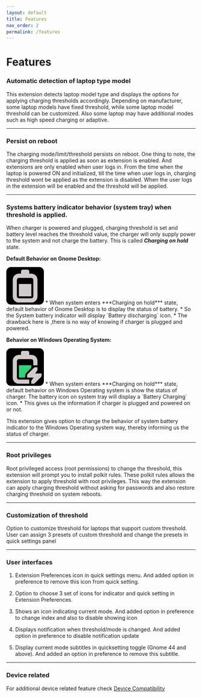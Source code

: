 ```yaml
---
layout: default
title: Features
nav_order: 2
permalink: /features
---
```


# Features

### **Automatic detection of laptop type model**
This extension detects laptop model type and displays the options for applying charging thresholds accordingly. Depending on manufacturer, some laptop models have fixed threshold, while some laptop model threshold can be customized.
Also some laptop may have additional modes such as high speed charging or adaptive.

---
### **Persist on reboot**
The charging mode/limit/threshold persists on reboot. One thing to note, the charging threshold is applied as soon as extension is enabled. And extensions are only enabled when user logs in. From the time when the laptop is powered ON and initialized, till the time when user logs in, charging threshold wont be applied as the extension is disabled. When the user logs in the extension will be enabled and the threshold will be applied.

---
### **Systems battery indicator behavior (system tray) when threshold is applied.**
When charger is powered and plugged, charging threshold is set and battery level reaches the threshold value, the charger will only supply power to the system and not charge the battery. This is called ***Charging on hold*** state.

**Default Behavior on Gnome Desktop:**

<img src="./assets/images/features/battery-level-80-discharging.png" width="100">
* When system enters ***Charging on hold*** state, default behavior of Gnome Desktop is to display the status of battery.
* So the System battery indicator will display `Battery discharging` icon.
* The drawback here is ,there is no way of knowing if charger is plugged and powered.

**Behavior on Windows Operating System:**

<img src="./assets/images/features/battery-level-80-charging.png" width="100">
* When system enters ***Charging on hold*** state, default behavior on Windows Operating system is show the status of charger. The battery icon on system tray will display a `Battery Charging` icon.
* This gives us the information if charger is plugged and powered on or not.

This extension gives option to change the behavior of system battery indicator to the Windows Operating system way, thereby informing us the status of charger.

---
### **Root privileges**
Root privileged access (root permissions) to change the threshold, this extension will prompt you to install polkit rules. These polkit rules allows the extension to apply threshold with root privileges. This way the extension can apply charging threshold without asking for passwords and also restore charging threshold on system reboots.

---
### **Customization of threshold**
Option to customize threshold for laptops that support custom threshold. User can assign 3 presets of custom threshold and change the presets in quick settings panel

---
### **User interfaces**
1. Extension Preferences icon in quick settings menu. And added option in preference to remove this icon from quick setting.

2. Option to choose 3 set of icons for indicator and quick setting in Extension Preferences.

3. Shows an icon indicating current mode. And added option in preference to change index and also to disable showing icon

4. Displays notification when threshold/mode is changed. And added option in preference to disable notification update

5. Display current mode subtitles in quicksetting toggle (Gnome 44 and above). And added an option in preference to remove this subtitle.

---
### **Device related**
For additional device related feature check [Device Compatibility](./device-compatibility)


